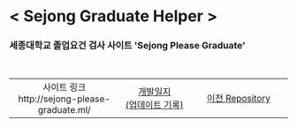 # < Sejong Graduate Helper >

### 세종대학교 졸업요건 검사 사이트 'Sejong Please Graduate'

<br>

<table >
    <tr>
        <td width="600" align='center'>사이트 링크 <br> http://sejong-please-graduate.ml/</td>
        <td width="600" align='center'><a href="/dev_record.md">개발일지<br>(업데이트 기록)</a></td>
        <td width="600" align='center'><a href="https://github.com/hon99oo/SejongGraduateHellper">이전 Repository</a></td>
    </tr>
</table>


<br>

